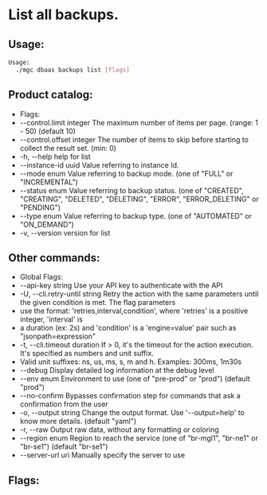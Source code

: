 # List all backups.

## Usage:
```bash
Usage:
  ./mgc dbaas backups list [flags]
```

## Product catalog:
- Flags:
- --control.limit integer    The maximum number of items per page. (range: 1 - 50) (default 10)
- --control.offset integer   The number of items to skip before starting to collect the result set. (min: 0)
- -h, --help                     help for list
- --instance-id uuid         Value referring to instance Id.
- --mode enum                Value referring to backup mode. (one of "FULL" or "INCREMENTAL")
- --status enum              Value referring to backup status. (one of "CREATED", "CREATING", "DELETED", "DELETING", "ERROR", "ERROR_DELETING" or "PENDING")
- --type enum                Value referring to backup type. (one of "AUTOMATED" or "ON_DEMAND")
- -v, --version                  version for list

## Other commands:
- Global Flags:
- --api-key string           Use your API key to authenticate with the API
- -U, --cli.retry-until string   Retry the action with the same parameters until the given condition is met. The flag parameters
- use the format: 'retries,interval,condition', where 'retries' is a positive integer, 'interval' is
- a duration (ex: 2s) and 'condition' is a 'engine=value' pair such as "jsonpath=expression"
- -t, --cli.timeout duration     If > 0, it's the timeout for the action execution. It's specified as numbers and unit suffix.
- Valid unit suffixes: ns, us, ms, s, m and h. Examples: 300ms, 1m30s
- --debug                    Display detailed log information at the debug level
- --env enum                 Environment to use (one of "pre-prod" or "prod") (default "prod")
- --no-confirm               Bypasses confirmation step for commands that ask a confirmation from the user
- -o, --output string            Change the output format. Use '--output=help' to know more details. (default "yaml")
- -r, --raw                      Output raw data, without any formatting or coloring
- --region enum              Region to reach the service (one of "br-mgl1", "br-ne1" or "br-se1") (default "br-se1")
- --server-url uri           Manually specify the server to use

## Flags:
```bash

```

